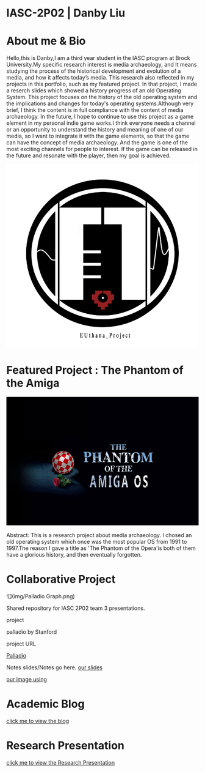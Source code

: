 # IASC-2P02 | Danby Liu 

# About me & Bio

Hello,this is Danby,I am a third year student in the IASC program at Brock University.My specific research interest is media archaeology, and It means studying the process of the historical development and evolution of a media, and how it affects today’s media. This research also reflected in my projects in this portfolio, such as my featured project. In that project, I made a reserch slides which showed a history progress of an old Operating System. This project focuses on the history of the old operating system and the implications and changes for today's operating systems.Although very brief, I think the content is in full compliance with the content of media archaeology. In the future, I hope to continue to use this project as a game element in my  personal indie game works.I think everyone needs a channel or an opportunity to understand the history and meaning of one of our media, so I want to integrate it with the game elements, so that the game can have the concept of media archaeology. And the game is one of the most exciting channels for people to interest. If the game can be released in the future and resonate with the player, then my goal is achieved.


![](images/EU.jpg)


# Featured Project : The Phantom of the Amiga
![](img/cover1.jpg)

Abstract:
This is a research project about media archaeology. I chosed an old operating system which once was the most popular OS from 1991 to 1997.The reason I gave a title as 'The Phantom of the Opera'is both of them have a glorious history, and then eventually forgotten.



# Collaborative Project
![](img/Palladio Graph.png)


Shared repository for IASC 2P02 team 3 presentations.

 project

palladio by Stanford

 project URL

[Palladio](https://hdlab.stanford.edu/palladio/)

Notes
slides/Notes go here.
[our slides](https://docs.google.com/presentation/d/1yaZbkcikFoIxXl-E5EmHkoj-OGK1jH4FrHXMuCH7YCM/edit#slide=id.g4b1aa37cf4_1_15)

[our image using](https://github.com/IascAtBrock/IASC-2P02-TeamPresentations/tree/Team3/research%20finding/image)

# Academic Blog

[click me to view the blog ](https://euthana.github.io/IASC-2P02/BlogPost)

# Research Presentation

[click me to view the Research Presentation](https://euthana.github.io/IASC-2P02/reveal/reveal/index.html)
